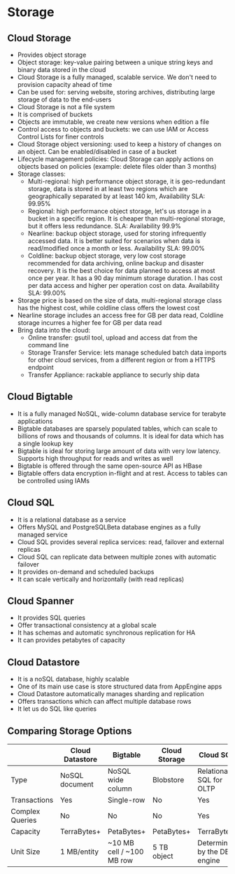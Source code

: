 # Storage

## Cloud Storage

- Provides object storage
- Object storage: key-value pairing between a unique string keys and binary data stored in the cloud
- Cloud Storage is a fully managed, scalable service. We don't need to provision capacity ahead of time
- Can be used for: serving website, storing archives, distributing large storage of data to the end-users
- Cloud Storage is not a file system
- It is comprised of buckets
- Objects are immutable, we create new versions when edition a file
- Control access to objects and buckets: we can use IAM or Access Control Lists for finer controls
- Cloud Storage object versioning: used to keep a history of changes on an object. Can be enabled/disabled in case of a bucket
- Lifecycle management policies: Cloud Storage can apply actions on objects based on policies (example: delete files older than 3 months)
- Storage classes:
    - Multi-regional: high performance object storage, it is geo-redundant storage, data is stored in at least two regions which are geographically separated by at least 140 km, Availability SLA: 99.95%
    - Regional: high performance object storage, let's us storage in a bucket in a specific region. It is cheaper than multi-regional storage, but it offers less redundance. SLA: Availability 99.9% 
    - Nearline: backup object storage, used for storing infrequently accessed data. It is better suited for scenarios when data is read/modified once a month or less. Availability SLA: 99.00%
    - Coldline: backup object storage, very low cost storage recommended for data archiving, online backup and disaster recovery. It is the best choice for data planned to access at most once per year. It has a 90 day minimum storage duration. I has cost per data access and higher per operation cost on data. Availability SLA: 99.00%
- Storage price is based on the size of data, multi-regional storage class has the highest cost, while coldline class offers the lowest cost
- Nearline storage includes an access free for GB per data read, Coldline storage incurres a higher fee for GB per data read
- Bring data into the cloud:
    - Online transfer: gsutil tool, upload and access dat from the command line
    - Storage Transfer Service: lets manage scheduled batch data imports for other cloud services, from a different region or from a HTTPS endpoint
    - Transfer Appliance: rackable appliance to securly ship data

## Cloud Bigtable

- It is a fully managed NoSQL, wide-column database service for terabyte applications
- Bigtable databases are sparsely populated tables, which can scale to billions of rows and thousands of columns. It is ideal for data which has a single lookup key
- Bigtable is ideal for storing large amount of data with very low latency. Supports high throughput for reads and writes as well
- Bigtable is offered through the same open-source API as HBase
- Bigtable offers data encryption in-flight and at rest. Access to tables can be controlled using IAMs

## Cloud SQL

- It is a relational database as a service
- Offers MySQL and PostgreSQLBeta database engines as a fully managed service
- Cloud SQL provides several replica services: read, failover and external replicas
- Cloud SQL can replicate data between multiple zones with automatic failover
- It provides on-demand and scheduled backups
- It can scale vertically and horizontally (with read replicas)

## Cloud Spanner

- It provides SQL queries
- Offer transactional consistency at a global scale
- It has schemas and automatic synchronous replication for HA
- It can provides petabytes of capacity

## Cloud Datastore

- It is a noSQL database, highly scalable
- One of its main use case is store structured data from AppEngine apps
- Cloud Datastore automatically manages sharding and replication
- Offers transactions which can affect multiple database rows
- It let us do SQL like queries

## Comparing Storage Options

|                 | Cloud Datastore | Bigtable                  | Cloud Storage | Cloud SQL                   | Cloud Spanner            | Bigquery                |
|-----------------|-----------------|---------------------------|---------------|-----------------------------|--------------------------|-------------------------|
| Type            | NoSQL document  | NoSQL wide column         | Blobstore     | Relational SQL for OLTP     | Relational SQL for OLAP  | Relational SQL for OLAP |
| Transactions    | Yes             | Single-row                | No            | Yes                         | Yes                      | No                      |
| Complex Queries | No              | No                        | No            | Yes                         | Yes                      | Yes                     |
| Capacity        | TerraBytes+     | PetaBytes+                | PetaBytes+    | TerraBytes                  | PetaBytes                | PetaBytes+              |
| Unit Size       | 1 MB/entity     | ~10 MB cell / ~100 MB row | 5 TB object   | Determined by the DB engine | 10_240 MB per Row        | 10 MB per Row           |


